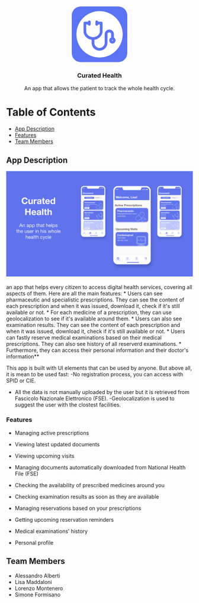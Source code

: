 <br />
<div align="center">
  <a href="#">
    <img src="/Slides/Icon.png" alt="Logo" width="150" height="150" style="border-radius:16%">
  </a>

  <h3 align="center">Curated Health</h3>



  <div align="center">
    An app that allows the patient to track the whole health cycle.

    
  </div>
</div>


# Table of Contents

* [App Description](#app-description)
* [Features](#features)
* [Team Members](#team-members)


## App Description
<div align="center">
<img src="/Slides/IMG_1078.JPG" alt="Logo">
</div>
</br>
an app that helps every citizen to access digital health services, covering all aspects of them. Here are all the main features: 
* Users can see pharmaceutic and specialistic prescriptions. They can see the content of each prescription and when it was issued, download it, check if it's still available or not. 
* For each medicine of a prescription, they can use geolocalization to see if it's available around them. 
* Users can also see examination results. They can see the content of each prescription and when it was issued, download it, check if it's still available or not. 
* Users can fastly reserve medical examinations based on their medical prescriptions. They can also see history of all reserverd examinations. 
* Furthermore, they can access their personal information and their doctor's information**

This app is built with UI elements that can be used by anyone. But above all, it is mean to be used fast: -No registration process, you can access with SPID or CIE. 
* All the data is not manually uploaded by the user but it is retrieved from Fascicolo Nazionale Elettronico (FSE). -Geolocalization is used to suggest the user with the clostest facilities.

### Features

* Managing active prescriptions

* Viewing latest updated documents

* Viewing upcoming visits

* Managing documents automatically downloaded from National Health File (FSE)

* Checking the availability of prescribed medicines around you

* Checking examination results as soon as they are available

* Managing reservations based on your prescriptions

* Getting upcoming reservation reminders

* Medical examinations’ history

* Personal profile

## Team Members
* Alessandro Alberti
* Lisa Maddaloni
* Lorenzo Montenero
* Simone Formisano
